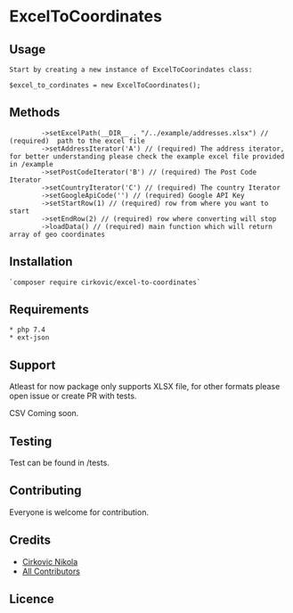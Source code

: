 # ExcelToCoordinates

## Usage
    Start by creating a new instance of ExcelToCoorindates class:

    $excel_to_cordinates = new ExcelToCoordinates();
## Methods
            ->setExcelPath(__DIR__ . "/../example/addresses.xlsx") // (required)  path to the excel file
            ->setAddressIterator('A') // (required) The address iterator, for better understanding please check the example excel file provided in /example
            ->setPostCodeIterator('B') // (required) The Post Code Iterator 
            ->setCountryIterator('C') // (required) The country Iterator
            ->setGoogleApiCode('') // (required) Google API Key
            ->setStartRow(1) // (required) row from where you want to start 
            ->setEndRow(2) // (required) row where converting will stop
            ->loadData() // (required) main function which will return array of geo coordinates
## Installation
    `composer require cirkovic/excel-to-coordinates`
## Requirements
    * php 7.4
    * ext-json

## Support
Atleast for now package only supports XLSX file, for other formats please open issue or create PR with tests.

CSV Coming soon.


## Testing
Test can be found in /tests.

## Contributing
Everyone is welcome for contribution.
## Credits
- <a href="https://github.com/CirkaN">Cirkovic Nikola<a>
- <a href="https://github.com/CirkaN/ExcelToCoordinates/graphs/contributors">All Contributors </a>
## Licence
